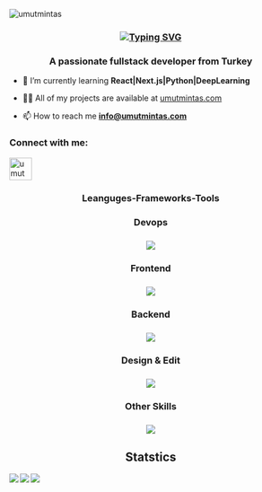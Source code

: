 
<p align="left"> <img src="https://komarev.com/ghpvc/?username=umutmintas&label=Profile%20views&color=0e75b6&style=flat" alt="umutmintas" /> </p>
<h3 align="center"> 

<a href="https://git.io/typing-svg"><img src="https://readme-typing-svg.demolab.com?font=roboto&weight=500&size=25&pause=1000&color=FF4400&center=true&vCenter=true&width=435&lines=Hi+%F0%9F%91%8B%2C+I'am+Umut+Mintas" alt="Typing SVG" /></a>
  
 </h3>


<h3 align="center"> A passionate fullstack developer from Turkey</h3>


- 🌱 I’m currently learning **React|Next.js|Python|DeepLearning**

- 👨‍💻 All of my projects are available at [umutmintas.com](umutmintas.com)

- 📫 How to reach me **info@umutmintas.com**


<h3 align="left">Connect with me:</h3>
<p align="left">
<a href="https://linkedin.com/in/umutmintas" target="blank"><img align="center" src="https://skillicons.dev/icons?i=linkedin" alt="umutmintas" height="40" width="40" /></a>
</p>


<h3 align="center"> Leanguges-Frameworks-Tools</h3>

<h3 align="center">Devops<h3/>
<p align="center"><img src="https://skillicons.dev/icons?i=docker,git"/></p>


<h3 align="center">Frontend<h3/>
<p align="center"><img src="https://skillicons.dev/icons?i=html,css,js,bootstrap,tailwind,react"/></p>


<h3 align="center">Backend<h3/>
<p align="center"><img src="https://skillicons.dev/icons?i=mysql,postgres,mongodb,ts,nextjs,nodejs,php,py"/></p>


<h3 align="center">Design & Edit<h3/>
<p align="center"><img src="https://skillicons.dev/icons?i=autocad,blender,sketchup,figma,ai,ps,au,pr,gtk,qt"/></p>

<h3 align="center">Other Skills<h3/>
<p align="center"><img src="https://skillicons.dev/icons?i=kali,anaconda,arch,linux,git,tensorflow,unreal,supabase,npm,opencv,webflow,sublime,wordpress"/></p>



##
<h2 align="center"> Statstics</h2>

<p><img align="left" src="https://github-readme-stats.vercel.app/api?username=umutmintas&theme=vue&show_icons=true&hide_border=false&count_private=true" /></p>

<p><img align="left" src="https://github-readme-streak-stats.herokuapp.com/?user=umutmintas&theme=vue&hide_border=false"/></p>

<p><img align="item-center" src="https://github-readme-stats.vercel.app/api/top-langs/?username=umutmintas&theme=vue&show_icons=true&hide_border=false&layout=compact"/></p>







